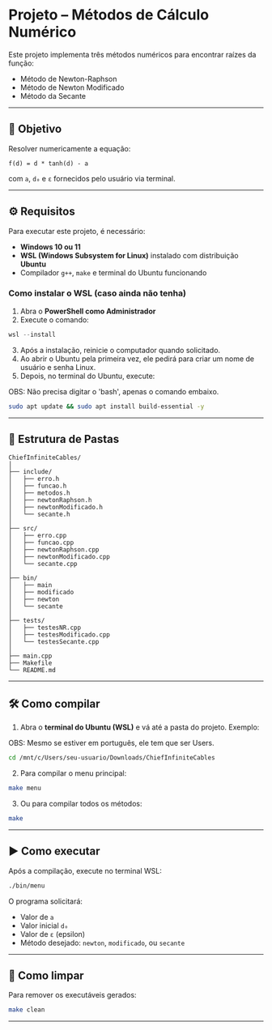 # Projeto – Métodos de Cálculo Numérico

Este projeto implementa três métodos numéricos para encontrar raízes da função:

- Método de Newton-Raphson
- Método de Newton Modificado
- Método da Secante

---

## 🎯 Objetivo

Resolver numericamente a equação:
```
f(d) = d * tanh(d) - a
```
com `a`, `d₀` e `ε` fornecidos pelo usuário via terminal.

---

## ⚙️ Requisitos

Para executar este projeto, é necessário:

- **Windows 10 ou 11**
- **WSL (Windows Subsystem for Linux)** instalado com distribuição **Ubuntu**
- Compilador `g++`, `make` e terminal do Ubuntu funcionando

### Como instalar o WSL (caso ainda não tenha)

1. Abra o **PowerShell como Administrador**
2. Execute o comando:

```powershell
wsl --install
```

3. Após a instalação, reinicie o computador quando solicitado.
4. Ao abrir o Ubuntu pela primeira vez, ele pedirá para criar um nome de usuário e senha Linux.
5. Depois, no terminal do Ubuntu, execute:

OBS: Não precisa digitar o 'bash', apenas o comando embaixo.

```bash
sudo apt update && sudo apt install build-essential -y
```

---

## 📁 Estrutura de Pastas

```
ChiefInfiniteCables/
│
├── include/
│   ├── erro.h
│   ├── funcao.h
│   ├── metodos.h
│   ├── newtonRaphson.h
│   ├── newtonModificado.h
│   └── secante.h
│
├── src/
│   ├── erro.cpp
│   ├── funcao.cpp
│   ├── newtonRaphson.cpp
│   ├── newtonModificado.cpp
│   └── secante.cpp
│
├── bin/
│   ├── main
│   ├── modificado
│   ├── newton
│   └── secante
│
├── tests/
│   ├── testesNR.cpp
│   ├── testesModificado.cpp
│   └── testesSecante.cpp
│
├── main.cpp
├── Makefile
└── README.md
```

---

## 🛠️ Como compilar

1. Abra o **terminal do Ubuntu (WSL)** e vá até a pasta do projeto. Exemplo:

OBS: Mesmo se estiver em português, ele tem que ser Users.

```bash
cd /mnt/c/Users/seu-usuario/Downloads/ChiefInfiniteCables
```

2. Para compilar o menu principal:

```bash
make menu
```

3. Ou para compilar todos os métodos:

```bash
make
```

---

## ▶️ Como executar

Após a compilação, execute no terminal WSL:

```bash
./bin/menu
```

O programa solicitará:

- Valor de `a`
- Valor inicial `d₀`
- Valor de `ε` (epsilon)
- Método desejado: `newton`, `modificado`, ou `secante`

---

## 🔄 Como limpar

Para remover os executáveis gerados:

```bash
make clean
```

---
